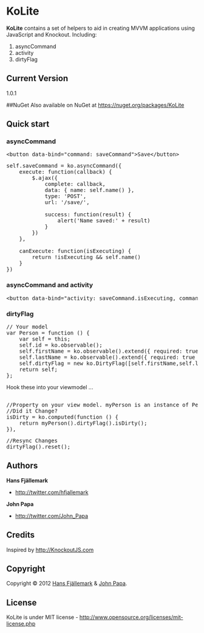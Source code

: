 # KoLite
**KoLite** contains a set of helpers to aid in creating MVVM applications using JavaScript and Knockout. Including:

1. asyncCommand
2. activity
3. dirtyFlag


## Current Version
1.0.1

##NuGet
Also available on NuGet at https://nuget.org/packages/KoLite

## Quick start
### asyncCommand 
<pre>
&lt;button data-bind="command: saveCommand">Save&lt;/button>
</pre>
<pre>
self.saveCommand = ko.asyncCommand({
    execute: function(callback) {
        $.ajax({
            complete: callback,
            data: { name: self.name() },
            type: 'POST',
            url: '/save/',
                    
            success: function(result) {
                alert('Name saved:' + result)
            }
        })
    },
        
    canExecute: function(isExecuting) {
        return !isExecuting && self.name()
    }
})
</pre>

### asyncCommand and activity
<pre>
&lt;button data-bind="activity: saveCommand.isExecuting, command: saveCommand">Save&lt;/button>
</pre>

### dirtyFlag
<pre>
// Your model
var Person = function () {
	var self = this;
	self.id = ko.observable();
	self.firstName = ko.observable().extend({ required: true });
	self.lastName = ko.observable().extend({ required: true });
	self.dirtyFlag = new ko.DirtyFlag([self.firstName,self.lastName]);
	return self;
};
</pre>

Hook these into your viewmodel ...

<pre>

//Property on your view model. myPerson is an instance of Person.
//Did it Change?
isDirty = ko.computed(function () {
	return myPerson().dirtyFlag().isDirty();
}),
</pre>

<pre>
//Resync Changes
dirtyFlag().reset();
</pre>


## Authors

**Hans Fjällemark**

+ http://twitter.com/hfjallemark

**John Papa**

+ http://twitter.com/John_Papa

## Credits
Inspired by http://KnockoutJS.com


## Copyright

Copyright © 2012 [Hans Fjällemark](http://twitter.com/hfjallemark) & [John Papa](http://twitter.com/John_Papa).

## License 

KoLite is under MIT license - http://www.opensource.org/licenses/mit-license.php